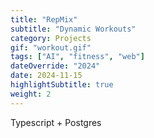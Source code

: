 ```yaml
---
title: "RepMix"
subtitle: "Dynamic Workouts"
category: Projects
gif: "workout.gif"
tags: ["AI", "fitness", "web"]
dateOverride: "2024"
date: 2024-11-15
highlightSubtitle: true
weight: 2
---
```




Typescript + Postgres 
